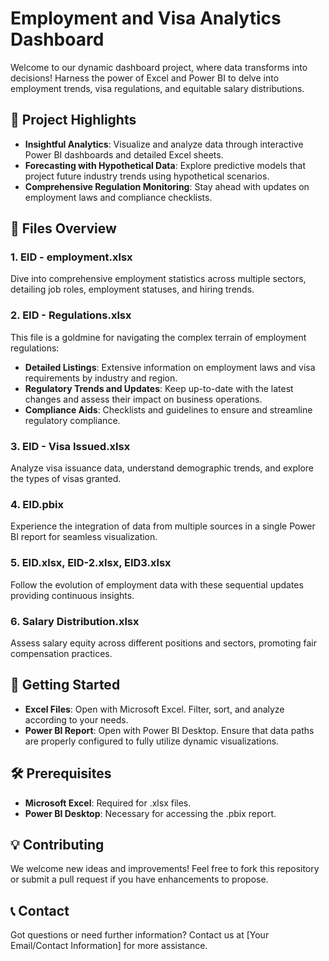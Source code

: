 
# Employment and Visa Analytics Dashboard

Welcome to our dynamic dashboard project, where data transforms into decisions! Harness the power of Excel and Power BI to delve into employment trends, visa regulations, and equitable salary distributions.

## 🌟 Project Highlights

- **Insightful Analytics**: Visualize and analyze data through interactive Power BI dashboards and detailed Excel sheets.
- **Forecasting with Hypothetical Data**: Explore predictive models that project future industry trends using hypothetical scenarios.
- **Comprehensive Regulation Monitoring**: Stay ahead with updates on employment laws and compliance checklists.

## 📁 Files Overview

### 1. **EID - employment.xlsx**
   Dive into comprehensive employment statistics across multiple sectors, detailing job roles, employment statuses, and hiring trends.

### 2. **EID - Regulations.xlsx**
   This file is a goldmine for navigating the complex terrain of employment regulations:
   - **Detailed Listings**: Extensive information on employment laws and visa requirements by industry and region.
   - **Regulatory Trends and Updates**: Keep up-to-date with the latest changes and assess their impact on business operations.
   - **Compliance Aids**: Checklists and guidelines to ensure and streamline regulatory compliance.

### 3. **EID - Visa Issued.xlsx**
   Analyze visa issuance data, understand demographic trends, and explore the types of visas granted.

### 4. **EID.pbix**
   Experience the integration of data from multiple sources in a single Power BI report for seamless visualization.

### 5. **EID.xlsx, EID-2.xlsx, EID3.xlsx**
   Follow the evolution of employment data with these sequential updates providing continuous insights.

### 6. **Salary Distribution.xlsx**
   Assess salary equity across different positions and sectors, promoting fair compensation practices.

## 🚀 Getting Started

- **Excel Files**: Open with Microsoft Excel. Filter, sort, and analyze according to your needs.
- **Power BI Report**: Open with Power BI Desktop. Ensure that data paths are properly configured to fully utilize dynamic visualizations.

## 🛠 Prerequisites

- **Microsoft Excel**: Required for .xlsx files.
- **Power BI Desktop**: Necessary for accessing the .pbix report.

## 💡 Contributing

We welcome new ideas and improvements! Feel free to fork this repository or submit a pull request if you have enhancements to propose.

## 📞 Contact

Got questions or need further information? Contact us at [Your Email/Contact Information] for more assistance.
